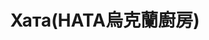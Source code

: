 ---
title: "Хата(HATA烏克蘭廚房)"
description: "Хата(HATA烏克蘭廚房)"
layout: shop
keywords:
  - 美食競賽
  - 台灣美食
  - 美食精選
datePublished: "2025-06-30"
dateModified: "2025-07-02"
city: "高雄市"
district: "鹽埕區"
address: "高雄市鹽埕區五福四路150號"
phone: "0906956650"
geo: "22.623297451663703, 120.28447960965849"
google_map: "https://maps.app.goo.gl/UTnWL4bsAt8mjfa29"
footinder: "https://footinder.com.tw/%e9%ab%98%e9%9b%84%e5%b8%82%e9%b9%bd%e5%9f%95%e5%8d%80/362211/"
official: "https://www.facebook.com/hataresto.ofc/"
award:
  - name: "500盤"
    year: "2024"
    entries:
      - dishes:
          - "薩洛·烏克蘭醃豬油"

---